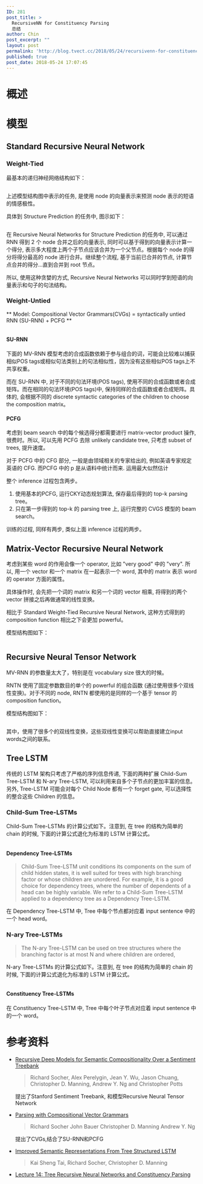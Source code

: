 ```yaml
---
ID: 281
post_title: >
  RecursiveNN for Constituency Parsing
  总结
author: Chin
post_excerpt: ""
layout: post
permalink: 'http://blog.tvect.cc/2018/05/24/recursivenn-for-constituency-parsing-%e6%80%bb%e7%bb%93/'
published: true
post_date: 2018-05-24 17:07:45
---
```

<h1>概述</h1>

<h1>模型</h1>

<h2>Standard Recursive Neural Network</h2>

<h3>Weight-Tied</h3>

最基本的递归神经网络结构如下：

<img src="http://blog.tvect.cc/wp-content/uploads/2018/05/rvnn-1024x354.png" alt="" />

上述模型结构图中表示的任务, 是使用 node 的向量表示来预测 node 表示的短语的情感极性。

具体到 Structure Prediction 的任务中, 图示如下：

<img src="http://blog.tvect.cc/wp-content/uploads/2018/05/rvnn_constituent.png" alt="" />

在 Recursive Neural Networks for Structure Prediction 的任务中, 可以通过 RNN 得到 2 个 node 合并之后的向量表示, 同时可以基于得到的向量表示计算一个得分, 表示多大程度上两个子节点应该合并为一个父节点。根据每个 node 的得分将得分最高的 node 进行合并。继续整个流程, 基于当前已合并的节点, 计算节点合并的得分...直到合并到 root 节点。

所以, 使用这种贪婪的方式, Recursive Neural Networks 可以同时学到短语的向量表示和句子的句法结构。

<h3>Weight-Untied</h3>

** Model: Compositional Vector Grammars(CVGs) = syntactically untied RNN (SU-RNN) + PCFG **

<img src="http://blog.tvect.cc/wp-content/uploads/2018/05/cvgs-1024x773.png" alt="" />

<h4>SU-RNN</h4>

下面的 MV-RNN 模型考虑的合成函数依赖于参与组合的词，可能会比较难以捕获相似POS tags或相似句法类别上的句法相似性，因为没有这些相似POS tags上不共享权重。

而在 SU-RNN 中, 对于不同的句法环境(POS tags), 使用不同的合成函数或者合成矩阵。而在相同的句法环境(POS tags)中, 保持同样的合成函数或者合成矩阵。具体的, 会根据不同的 discrete syntactic categories of the children to choose the composition matrix。

<h4>PCFG</h4>

考虑到 beam search 中的每个候选得分都需要进行 matrix-vector product 操作, 很费时。所以, 可以先用 PCFG 去除 unlikely candidate tree, 只考虑 subset of trees, 提升速度。

对于 PCFG 中的 CFG 部分, 一般是由领域相关的专家给出的, 例如英语专家规定英语的 CFG. 而PCFG 中的 p 是从语料中统计而来. 运用最大似然估计

整个 inference 过程包含两步。
1. 使用基本的PCFG, 运行CKY动态规划算法, 保存最后得到的 top-k parsing tree。
2. 只在第一步得到的 top-k 的 parsing tree 上, 运行完整的 CVGS 模型的 beam search。

训练的过程, 同样有两步, 类似上面 inference 过程的两步。

<h2>Matrix-Vector Recursive Neural Network</h2>

考虑到某些 word 的作用会像一个 operator, 比如 "very good" 中的 "very". 所以, 用一个 vector 和一个 matrix 在一起表示一个 word, 其中的 matrix 表示 word 的 operator 方面的属性。

具体操作时, 会先把一个词的 matrix 和另一个词的 vector 相乘, 将得到的两个 vector 拼接之后再做通常的线性变换。

相比于 Standard Weight-Tied Recursive Neural Network, 这种方式得到的 composition function 相比之下会更加 powerful。

模型结构图如下：

<img src="http://blog.tvect.cc/wp-content/uploads/2018/05/mvrnn-1024x196.png" alt="" />

<h2>Recursive Neural Tensor Network</h2>

MV-RNN 的参数量太大了，特别是在 vocabulary size 很大的时候。

RNTN 使用了固定参数数目的单个的 powerful 的组合函数 (通过使用很多个双线性变换)。对于不同的 node, RNTN 都使用的是同样的一个基于 tensor 的 composition function。

模型结构图如下：

<img src="http://blog.tvect.cc/wp-content/uploads/2018/05/rntn-1024x442.png" alt="" />

其中，使用了很多个的双线性变换，这些双线性变换可以帮助直接建立input words之间的联系。

<h2>Tree LSTM</h2>

传统的 LSTM 架构只考虑了严格的序列信息传递, 下面的两种扩展 Child-Sum Tree-LSTM 和 N-ary Tree-LSTM, 可以利用来自多个子节点的更加丰富的信息。另外, Tree-LSTM 可能会对每个 Child Node 都有一个 forget gate, 可以选择性的整合这些 Children 的信息。

<h3>Child-Sum Tree-LSTMs</h3>

Child-Sum Tree-LSTMs 的计算公式如下。注意到, 在 tree 的结构为简单的 chain 的时候, 下面的计算公式退化为标准的 LSTM 计算公式。

<img src="http://blog.tvect.cc/wp-content/uploads/2018/05/dependency-tree-lstm.png" alt="" />

<h4>Dependency Tree-LSTMs</h4>

<blockquote>
  Child-Sum Tree-LSTM unit conditions its components on the sum of child hidden states, it is well suited for trees with high branching factor or whose children are unordered. For example, it is a good choice for dependency trees, where the number of dependents of a head can be highly variable.
  We refer to a Child-Sum Tree-LSTM applied to a dependency tree as a Dependency Tree-LSTM.
</blockquote>

在 Dependency Tree-LSTM 中, Tree 中每个节点都对应着 input sentence 中的一个 head word。

<h3>N-ary Tree-LSTMs</h3>

<blockquote>
  The N-ary Tree-LSTM can be used on tree structures where the branching factor is at most N and where children are ordered,
</blockquote>

N-ary Tree-LSTMs 的计算公式如下。注意到, 在 tree 的结构为简单的 chain 的时候, 下面的计算公式退化为标准的 LSTM 计算公式。

<img src="http://blog.tvect.cc/wp-content/uploads/2018/05/nary-tree-lstm-1024x768.png" alt="" />

<h4>Constituency Tree-LSTMs</h4>

在 Constituency Tree-LSTM 中, Tree 中每个叶子节点对应着 input sentence 中的一个 word。

<h1>参考资料</h1>

<ul>
<li><a href="https://nlp.stanford.edu/pubs/SocherEtAl_EMNLP2013.pdf">Recursive Deep Models for Semantic Compositionality Over a Sentiment Treebank</a>

<blockquote>
  Richard Socher, Alex Perelygin, Jean Y. Wu, Jason Chuang,
  Christopher D. Manning, Andrew Y. Ng and Christopher Potts
</blockquote>

提出了Stanford Sentiment Treebank, 和模型Recursive Neural Tensor Network</p></li>
<li><p><a href="https://nlp.stanford.edu/pubs/SocherBauerManningNg_ACL2013.pdf">Parsing with Compositional Vector Grammars</a>

<blockquote>
  Richard Socher John Bauer Christopher D. Manning Andrew Y. Ng
</blockquote>

提出了CVGs,结合了SU-RNN和PCFG</p></li>
<li><p><a href="https://arxiv.org/abs/1503.00075">Improved Semantic Representations From Tree Structured LSTM</a>

<blockquote>
  Kai Sheng Tai, Richard Socher, Christopher D. Manning
</blockquote></li>
<li><p><a href="http://web.stanford.edu/class/cs224n/archive/WWW_1617/lectures/cs224n-2017-lecture14-TreeRNNs.pdf">Lecture 14: Tree Recursive Neural Networks and Constituency Parsing</a></p></li>
</ul>